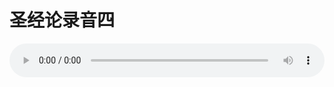 # 圣经论录音四

<audio style="width: 100%;" preload="false" controls controlslist="nodownload"><source src="//cdn.wechat.edu.pl/audio/mp3/old/27371.mp3" type="audio/mpeg">Your browser does not support the audio element.</audio>


